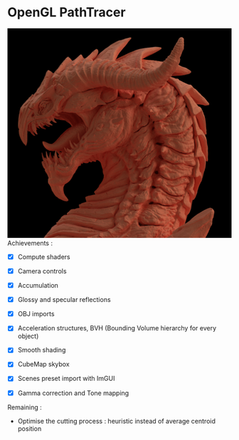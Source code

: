 # OpenGL PathTracer

![pt_drake.png](pt_drake.png)
Achievements :
- [x] Compute shaders
- [x] Camera controls
- [x] Accumulation
- [x] Glossy and specular reflections 
- [x] OBJ imports
- [x] Acceleration structures, BVH (Bounding Volume hierarchy for every object)
- [x] Smooth shading
- [X] CubeMap skybox
- [x] Scenes preset import with ImGUI
- [x] Gamma correction and Tone mapping


Remaining :
- Optimise the cutting process : heuristic instead of average centroid position
